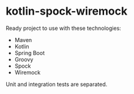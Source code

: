 # kotlin-spock-wiremock

Ready project to use with these technologies:
- Maven
- Kotlin
- Spring Boot
- Groovy
- Spock
- Wiremock

Unit and integration tests are separated.
